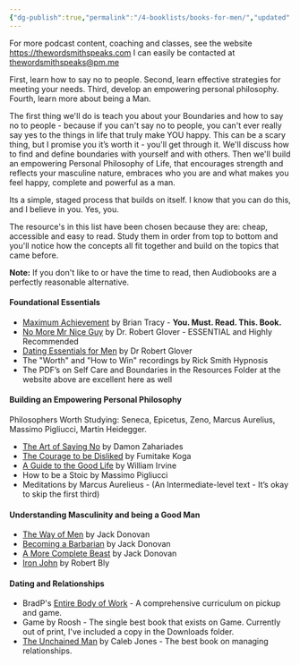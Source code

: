 ```yaml
---
{"dg-publish":true,"permalink":"/4-booklists/books-for-men/","updated":"2024-12-20T06:16:37.241+08:00"}
---
```



For more podcast content, coaching and classes, see the website https://thewordsmithspeaks.com
I can easily be contacted at thewordsmithspeaks@pm.me

First, learn how to say no to people.
Second, learn effective strategies for meeting your needs.
Third, develop an empowering personal philosophy.
Fourth, learn more about being a Man.

The first thing we'll do is teach you about your Boundaries and how to say no to people - because if you can't say no to people, you can't ever really say yes to the things in life that truly make YOU happy. This can be a scary thing, but I promise you it’s worth it - you'll get through it. We'll discuss how to find and define boundaries with yourself and with others. Then we'll build an empowering Personal Philosophy of Life, that encourages strength and reflects your masculine nature, embraces who you are and what makes you feel happy, complete and powerful as a man.

Its a simple, staged process that builds on itself. I know that you can do this, and I believe in you. Yes, you.

The resource's in this list have been chosen because they are: cheap, accessible and easy to read. Study them in order from top to bottom and you'll notice how the concepts all fit together and build on the topics that came before.

**Note:** If you don't like to or have the time to read, then Audiobooks are a perfectly reasonable alternative.

#### Foundational Essentials

- [Maximum Achievement](https://amzn.to/3aOcgN8) by Brian Tracy - **You. Must. Read. This. Book.**
- [No More Mr Nice Guy](https://amzn.to/2x3pd6N) by Dr. Robert Glover - ESSENTIAL and Highly Recommended
- [Dating Essentials for Men](https://amzn.to/2Ie1GCG) by Dr Robert Glover
- The "Worth" and "How to Win" recordings by Rick Smith Hypnosis
- The PDF’s on Self Care and Boundaries in the Resources Folder at the website above are excellent here as well

#### Building an Empowering Personal Philosophy

Philosophers Worth Studying: Seneca, Epicetus, Zeno, Marcus Aurelius, Massimo Pigliucci, Martin Heidegger.

- [The Art of Saying No](https://amzn.to/2VLQo0j) by Damon Zahariades
- [The Courage to be Disliked](https://amzn.to/2VK9owa) by Fumitake Koga
- [A Guide to the Good Life](https://amzn.to/2TiKT7H) by William Irvine
- How to be a Stoic by Massimo Pigliucci
- Meditations by Marcus Aurelieus - (An Intermediate-level text - It’s okay to skip the first third)

#### Understanding Masculinity and being a Good Man

- [The Way of Men](https://amzn.to/2TtRtXK) by Jack Donovan
- [Becoming a Barbarian](https://amzn.to/2IeWGh2) by Jack Donovan
- [A More Complete Beast](https://amzn.to/3csGDKv) by Jack Donovan
- [Iron John](https://amzn.to/38iE6z1) by Robert Bly

#### Dating and Relationships

- BradP's [Entire Body of Work](https://www.bradp.com/) - A comprehensive curriculum on pickup and game.
- Game by Roosh - The single best book that exists on Game. Currently out of print, I've included a copy in the Downloads folder.
- [The Unchained Man](https://amzn.to/2Ihc8cr) by Caleb Jones - The best book on managing relationships.
